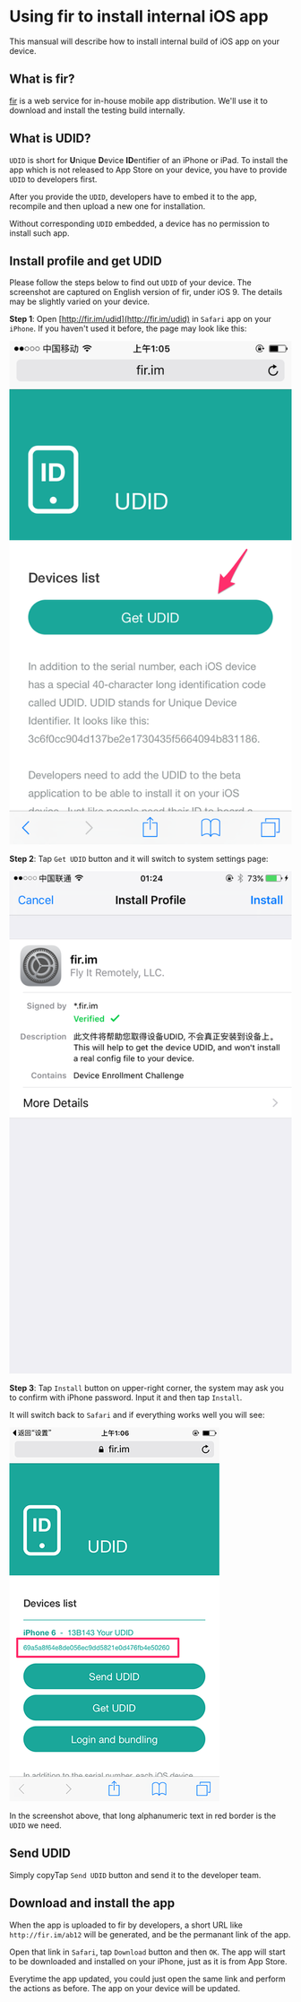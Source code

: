 # Using fir to install internal iOS app

This mansual will describe how to install internal build of iOS app on your device.

## What is fir?

[fir](http://fir.im/) is a web service for in-house mobile app distribution. We'll use it to download and install the testing build internally.

## What is UDID?

`UDID` is short for **U**nique **D**evice **ID**entifier of an iPhone or iPad. To install the app which is not released to App Store on your device, you have to provide `UDID` to developers first.

After you provide the `UDID`, developers have to embed it to the app, recompile and then upload a new one for installation.

Without corresponding `UDID` embedded, a device has no permission to install such app.

## Install profile and get UDID

Please follow the steps below to find out `UDID` of your device. The screenshot are captured on English version of fir, under iOS 9. The details may be slightly varied on your device.

**Step 1**: Open [http://fir.im/udid](http://fir.im/udid) in `Safari` app on your `iPhone`. If you haven't used it before, the page may look like this:

![fir no udid](./img/fir_no_udid.png)

**Step 2**: Tap `Get UDID` button and it will switch to system settings page:

![fir no udid](./img/fir_profile_install.png)

**Step 3**: Tap `Install` button on upper-right corner, the system may ask you to confirm with iPhone password. Input it and then tap `Install`.

It will switch back to `Safari` and if everything works well you will see:

![fir no udid](./img/fir_had_udid.png)

In the screenshot above, that long alphanumeric text in red border is the `UDID` we need.

## Send UDID

Simply copyTap `Send UDID` button and send it to the developer team.

## Download and install the app

When the app is uploaded to fir by developers, a short URL like `http://fir.im/ab12` will be generated, and be the permanant link of the app. 

Open that link in `Safari`, tap `Download` button and then `OK`. The app will start to be downloaded and installed on your iPhone, just as it is from App Store.

Everytime the app updated, you could just open the same link and perform the actions as before. The app on your device will be updated.